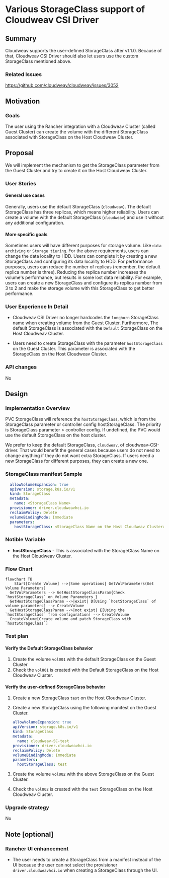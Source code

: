 # Various StorageClass support of Cloudweav CSI Driver

## Summary

Cloudweav supports the user-defined StorageClass after v1.1.0. Because of that, Cloudweav CSI Driver should also let users use the custom StorageClass mentioned above.

### Related Issues

https://github.com/cloudweav/cloudweav/issues/3052

## Motivation

### Goals

The user using the Rancher integration with a Cloudweav Cluster (called Guest Cluster) can create the volume with the different StorageClass associated with StorageClass on the Host Cloudweav Cluster.

## Proposal

We will implement the mechanism to get the StorageClass parameter from the Guest Cluster and try to create it on the Host Cloudweav Cluster.

### User Stories

#### General use cases

Generally, users use the default StorageClass (`cloudweav`). The default StorageClass has three replicas, which means higher reliability. Users can create a volume with the default StorageClass (`cloudweav`) and use it without any additional configuration.

#### More specific goals

Sometimes users will have different purposes for storage volume. Like `data archiving` or `Storage tiering`. For the above requirements, users can change the data locality to HDD. Users can complete it by creating a new StorageClass and configuring its data locality to HDD. For performance purposes, users can reduce the number of replicas (remember, the default replica number is three). Reducing the replica number increases the volume's performance, but results in some lost data reliability. For example, users can create a new StorageClass and configure its replica number from 3 to 2 and make the storage volume with this StorageClass to get better performance. 

### User Experience In Detail

- Cloudweav CSI Driver no longer hardcodes the `longhorn` StorageClass name when creating volume from the Guest Cluster. Furthermore, The default StorageClass is associated with the `Default` StorageClass on the Host Cloudweav Cluster.

- Users need to create StorageClass with the parameter `hostStorageClass` on the Guest Cluster. This parameter is associated with the StorageClass on the Host Cloudweav Cluster.

### API changes

No

## Design

### Implementation Overview

PVC StorageClass will reference the `hostStorageClass`, which is from the StorageClass parameter or controller config hostStorageClass. The priority is StorageClass parameter > controller config. If undefined, the PVC would use the default StorageClass on the host cluster.

We prefer to keep the default StorageClass, `cloudweav`, of cloudweav-CSI-driver. That would benefit the general cases because users do not need to change anything if they do not want extra StorageClass. If users need a new StorageClass for different purposes, they can create a new one.

### StorageClass manifest Sample

``` yaml
  allowVolumeExpansion: true
  apiVersion: storage.k8s.io/v1
  kind: StorageClass
  metadata:
    name: <StorageClass Name>
  provisioner: driver.cloudweavhci.io
  reclaimPolicy: Delete
  volumeBindingMode: Immediate
  parameters:
    hostStorageClass: <StorageClass Name on the Host Cloudweav Cluster>
```

### Notible Variable

- **hostStorageClass** - This is associated with the StorageClass Name on the Host Cloudweav Cluster.

### Flow Chart

```mermaid
flowchart TB
    Start[Create Volume] -->|Some operations| GetVolParameters(Get Volume Parameters)
  GetVolParameters --> GetHostStorageClassParam{Check `hostStorageClass` on Volume Parameters }
  GetHostStorageClassParam -->|exist| D[Using `hostStorageClass` of volume parameters] --> CreateVolume
  GetHostStorageClassParam -->|not exist| E[Using the `hostStorageClass` from configuration] --> CreateVolume
  CreateVolume[Create volume and patch StorageClass with `hostStorageClass`]
```

### Test plan

#### Verify the Default StorageClass behavior

  1. Create the volume `vol001` with the default StorageClass on the Guest Cluster
  2. Check the `vol001` is created with the Default StorageClass on the Host Cloudweav Cluster.

#### Verify the user-defined StorageClass behavior

1. Create a new StorageClass `test` on the Host Cloudweav Cluster.
2. Create a new StorageClass using the following manifest on the Guest Cluster.

    ``` yaml
    allowVolumeExpansion: true
    apiVersion: storage.k8s.io/v1
    kind: StorageClass
    metadata:
      name: cloudweav-SC-test
    provisioner: driver.cloudweavhci.io
    reclaimPolicy: Delete
    volumeBindingMode: Immediate
    parameters:
      hostStorageClass: test
    ```

3. Create the volume `vol002` with the above StorageClass on the Guest Cluster.
4. Check the `vol002` is created with the `test` StorageClass on the Host Cloudweav Cluster.

### Upgrade strategy

No

## Note [optional]

### Rancher UI enhancement
- The user needs to create a StorageClass from a manifest instead of the UI because the user can not select the provisioner `driver.cloudweavhci.io` when creating a StorageClass through the UI.
